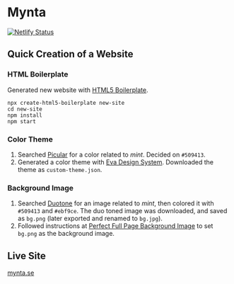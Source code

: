 # Mynta

[![Netlify Status](https://api.netlify.com/api/v1/badges/6fa5142b-3477-4532-864f-0d2130b3f45b/deploy-status)](https://app.netlify.com/sites/mynta/deploys)

## Quick Creation of a Website

### HTML Boilerplate

Generated new website with [HTML5 Boilerplate](https://github.com/h5bp/html5-boilerplate).

```
npx create-html5-boilerplate new-site
cd new-site
npm install
npm start
```

### Color Theme

1. Searched [Picular](https://picular.co) for a color related to _mint_. Decided on `#509413`.
2. Generated a color theme with [Eva Design System](https://colors.eva.design/). Downloaded the theme as `custom-theme.json`.

### Background Image

1. Searched [Duotone](https://duotone.shapefactory.co/) for an image related to _mint_, then colored it with `#509413` and `#ebf9ce`. The duo toned image was downloaded, and saved as `bg.png` (later exported and renamed to `bg.jpg`).
2. Followed instructions at [Perfect Full Page Background Image](https://css-tricks.com/perfect-full-page-background-image/) to set `bg.png` as the background image.

## Live Site

[mynta.se](https://mynta.se/)
